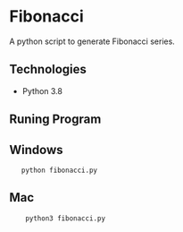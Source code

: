 # Fibonacci
A python script to generate Fibonacci series.

## Technologies
* Python 3.8


## Runing Program

Windows
-------
   ```
      python fibonacci.py

   ```


 Mac
--------
  ```
      python3 fibonacci.py
  ```
